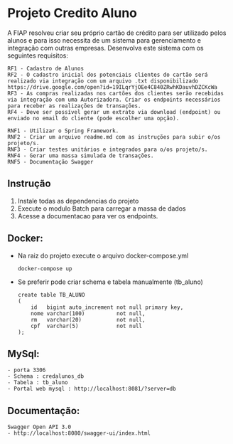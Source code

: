 # Projeto Credito Aluno  
    
A FIAP resolveu criar seu próprio cartão de crédito para ser utilizado pelos alunos e para isso necessita de um sistema para gerenciamento e integração com outras empresas. Desenvolva este sistema com os seguintes requisitos:

    RF1 - Cadastro de Alunos
    RF2 - O cadastro inicial dos potenciais clientes do cartão será realizado via integração com um arquivo .txt disponibilizado https://drive.google.com/open?id=19ILqrYjOEe4C840ZRwhKDauvhDZCKcWa 
    RF3 - As compras realizadas nos cartões dos clientes serão recebidas via integração com uma Autorizadora. Criar os endpoints necessários para receber as realizações de transações.
    RF4 - Deve ser possível gerar um extrato via download (endpoint) ou enviado no email do cliente (pode escolher uma opção).

    RNF1 - Utilizar o Spring Framework.
    RNF2 - Criar um arquivo readme.md com as instruções para subir o/os projeto/s.
    RNF3 - Criar testes unitários e integrados para o/os projeto/s.
    RNF4 - Gerar uma massa simulada de transações.
    RNF5 - Documentação Swagger
      
## Instrução

1. Instale todas as dependencias do projeto
2. Execute o modulo Batch para carregar a massa de dados
3. Acesse a documentacao para ver os endpoints.

## Docker:

- Na raiz do projeto execute o arquivo docker-compose.yml
 
      docker-compose up
    
- Se preferir pode criar schema e tabela manualmente (tb_aluno)

      create table TB_ALUNO
      (
          id   bigint auto_increment not null primary key,
          nome varchar(100)          not null,
          rm   varchar(20)           not null,
          cpf  varchar(5)            not null
      );
## MySql:
    - porta 3306
    - Schema : credalunos_db
    - Tabela : tb_aluno
    - Portal web mysql : http://localhost:8081/?server=db

## Documentação:
  
    Swagger Open API 3.0
    - http://localhost:8080/swagger-ui/index.html



